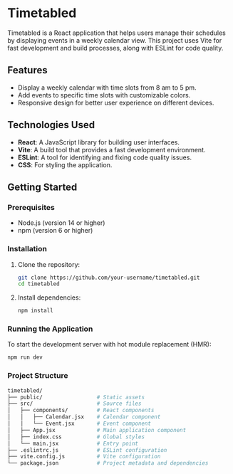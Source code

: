 # Timetabled

Timetabled is a React application that helps users manage their schedules by displaying events in a weekly calendar view. This project uses Vite for fast development and build processes, along with ESLint for code quality.

## Features

- Display a weekly calendar with time slots from 8 am to 5 pm.
- Add events to specific time slots with customizable colors.
- Responsive design for better user experience on different devices.

## Technologies Used

- **React**: A JavaScript library for building user interfaces.
- **Vite**: A build tool that provides a fast development environment.
- **ESLint**: A tool for identifying and fixing code quality issues.
- **CSS**: For styling the application.

## Getting Started

### Prerequisites

- Node.js (version 14 or higher)
- npm (version 6 or higher)

### Installation

1. Clone the repository:

    ```sh
    git clone https://github.com/your-username/timetabled.git
    cd timetabled
    ```

2. Install dependencies:

    ```sh
    npm install
    ```

### Running the Application

To start the development server with hot module replacement (HMR):

```sh
npm run dev
```

### Project Structure

```sh
timetabled/
├── public/                 # Static assets
├── src/                    # Source files
│   ├── components/         # React components
│   │   ├── Calendar.jsx    # Calendar component
│   │   └── Event.jsx       # Event component
│   ├── App.jsx             # Main application component
│   ├── index.css           # Global styles
│   └── main.jsx            # Entry point
├── .eslintrc.js            # ESLint configuration
├── vite.config.js          # Vite configuration
└── package.json            # Project metadata and dependencies
```
